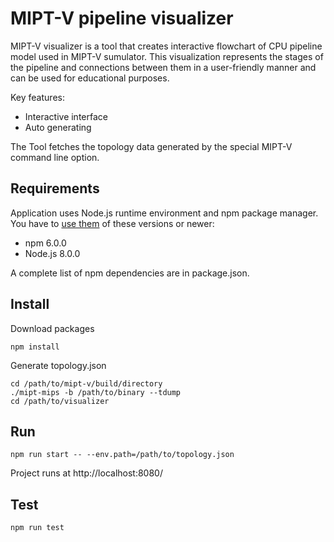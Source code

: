 # MIPT-V pipeline visualizer
MIPT-V visualizer is a tool that creates interactive flowchart of CPU pipeline model used in MIPT-V sumulator. This visualization represents the stages of the pipeline and connections between them in a user-friendly manner and can be used for educational purposes.

Key features: 
* Interactive interface
* Auto generating

The Tool fetches the topology data generated by the special MIPT-V command line option.
## Requirements
Application uses Node.js runtime environment and npm package manager. You have to [use them](https://www.npmjs.com/get-npm) of these versions or newer:
* npm 6.0.0
* Node.js 8.0.0

A complete list of npm dependencies are in package.json.
## Install
Download packages

    npm install
Generate topology.json

    cd /path/to/mipt-v/build/directory
    ./mipt-mips -b /path/to/binary --tdump
    cd /path/to/visualizer

## Run
    npm run start -- --env.path=/path/to/topology.json
Project runs at http://localhost:8080/
## Test
    npm run test